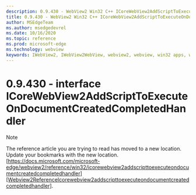 ```yaml
---
description: 0.9.430 - WebView2 Win32 C++ ICoreWebView2AddScriptToExecuteOnDocumentCreatedCompletedHandler
title: 0.9.430 - WebView2 Win32 C++ ICoreWebView2AddScriptToExecuteOnDocumentCreatedCompletedHandler
author: MSEdgeTeam
ms.author: msedgedevrel
ms.date: 10/16/2020
ms.topic: reference
ms.prod: microsoft-edge
ms.technology: webview
keywords: IWebView2, IWebView2WebView, webview2, webview, win32 apps, win32, edge, ICoreWebView2, ICoreWebView2Host, browser control, edge html
---
```


# 0.9.430 - interface ICoreWebView2AddScriptToExecuteOnDocumentCreatedCompletedHandler 

> [!NOTE]
> The reference article you are trying to read has moved to a new location.  
> Update your bookmarks with the new location.  
> [https://docs.microsoft.com/microsoft-edge/webview2/reference/win32/icorewebview2addscripttoexecuteondocumentcreatedcompletedhandler][Webview2ReferenceIcorewebview2addscripttoexecuteondocumentcreatedcompletedhandler].  

[Webview2ReferenceIcorewebview2addscripttoexecuteondocumentcreatedcompletedhandler]: /microsoft-edge/webview2/reference/win32/icorewebview2addscripttoexecuteondocumentcreatedcompletedhandler "interface ICoreWebView2AddScriptToExecuteOnDocumentCreatedCompletedHandler | Microsoft Docs"
